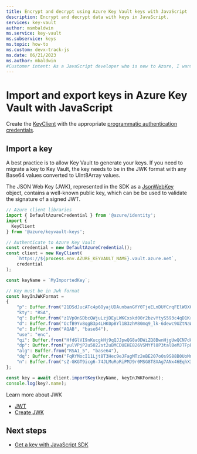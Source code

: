 ```yaml
---
title: Encrypt and decrypt using Azure Key Vault keys with JavaScript
description: Encrypt and decrypt data with keys in JavaScript. 
services: key-vault
author: msmbaldwin
ms.service: key-vault
ms.subservice: keys
ms.topic: how-to
ms.custom: devx-track-js
ms.date: 06/21/2023
ms.author: mbaldwin
#Customer intent: As a JavaScript developer who is new to Azure, I want to encrypt and decrypt data using a key to the Key Vault with the SDK.
---
```


# Import and export keys in Azure Key Vault with JavaScript

Create the [KeyClient](/javascript/api/@azure/keyvault-keys/keyclient) with the appropriate [programmatic authentication credentials](javascript-developer-guide-get-started.md#authorize-access-and-connect-to-key-vault).

## Import a key

A best practice is to allow Key Vault to generate your keys. If you need to migrate a key to Key Vault, the key needs to be in the JWK format with any Base64 values converted to UInt8Array values.

The JSON Web Key (JWK), represented in the SDK as a [JsonWebKey](/javascript/api/@azure/keyvault-keys/jsonwebkey) object, contains a well-known public key, which can be be used to validate the signature of a signed JWT.

```javascript
// Azure client libraries
import { DefaultAzureCredential } from '@azure/identity';
import {
  KeyClient
} from '@azure/keyvault-keys';

// Authenticate to Azure Key Vault
const credential = new DefaultAzureCredential();
const client = new KeyClient(
    `https://${process.env.AZURE_KEYVAULT_NAME}.vault.azure.net`,
    credential
);

const keyName = `MyImportedKey`;

// Key must be in Jwk format
const keyInJWKFormat =
{
    "p": Buffer.from("21DSdJucATc4p6OyajUDAunbanGfY0TjeELnDUfCrqFElWOX0lSw4Hy52eJkkvahqk6sUrZUa82QhJn607RPQLLIU08OUhbgvLkvhLeQYT38Tzshoefn6IoQypOk0Gn0pQ00A-nVbb7kFLx8PgT-6QA46llOqF5FZ395NjzW3V8", "base64"),
    "kty": "RSA",
    "q": Buffer.from("z1VpOnSDbcQWjuLzjDEyLWKCxskd00r2bzvYtyS593c4qD1KrguiO-3HWLtMIz5vv3861892IT6XvLJYZLR5inoXfEIpKY-0DSLC5vXtbyvbJoHm72ONJpZRP-6iVHsyNrIm6ZjKi4xKip8fulGcwXwSHA4NgC5X9cwKcAmPxo0", "base64"),
    "d": Buffer.from("OcfB9Yv8qgB3p4LHK0pBYl1B3zhM80mq9_lk-6dewc9UZtNaWhc8j6H3IFFT2CdSFobywV87YUXcOpawEVcKCuXaXy5N2aO9qa-xz5yQYacV3T3DALgAyLPwW0AqN0l2neRPTmu38PqRl7_s1-7Y4XYmx8Cn1mELXNw_MURBRtA7DY-qLd_31OdxR37NUYfWmMWCC37DzMDXuoaWIOIPnZ0QUW2MTt4YXMOYD22dZWV5JFtrFPCb19E2FjlgT4oS4N0AUFldVq73fx8igXNAzq3dDSudg3q8eNWxsO9OCkw38rYgK2A5Fw4Km324JaPuZfuN8SlrMo5A_VXKRobp2Q", "base64"),
    "e": Buffer.from("AQAB", "base64"),
    "use": "enc",
    "qi": Buffer.from("HfdGlVI9nKucgkHj9qQJJpwQG8a0DWiZQ8BwnHjgUwQCN7d85Vzc7gr-bidpg3NRRo1yVeeS7NO0wFpYMVUCoeh8Q6UdhhFz_C8gzzWHETPeJ6vV-3oKMaVXweFU16hwCrUI-rOTuoYTkARnNr-ZNjsgTYMbLVtJOgO8wF402rI", "base64"),
    "dp": Buffer.from("yulVPjP2u5022st2uBMCDUEHE826VSMYfl0P3talBeMJTFpPznczCw_6998hhGORobuWbhRpuTAA5N5-Fj8-EDMZaxK6wjKOja2cjGM1vvKVrUydSmoAw8Jx1KuTkoxloAu-M1y2bgpuhcz5-nuuyS6-efxU7SwDdMWZBRh3B2s", "base64"),
    "alg": Buffer.from("RSA1_5", "base64"),
    "dq": Buffer.from("FqRYMocI11Ljt8T3Hec9eJFagMTz2eBE207o0s9S88B0UoMnBazFkc_cxkbmAK9P2tTVIz5Hw0enoHbFinHfGA1PRUWgYyaLXifeqwROYqaibykehCQWBRHDW7z-w0UU7b4026vQ6r5uYYcRGvLQsJyRCblLJiVpe7FFroiMx_0", "base64"),
    "n": Buffer.from("sZ-GKGT9icg6-74JLMuRoRiPMJ9r0MSG8T8XAg7ANx46EqhX3kzoUYqFrV2tSD4VqSVlgg8pyDm0bTZeT8t-ScCWsIz8snWAqNmIOSOOSURO33c0_1Pe0XQSGTL96oBv6E6kqdSVSuypcAqfTB2Ms8XukCl-taUGFkId918fV4cDvBWdekaf1DbmG3D05vjfqNG-ZXYnJlgRG4Soz5RrNEWkftcdWcj8Jg7kDCYKXCcYJbyaT13vdW7A10_gY6AgmZT0Y2DJeb8qyhMT_WPnXz8fURbE8U2-fLcKXD-RFUJcHOYftcKM9dF-8UUNI_64kegynTJNdjaLv89LsKBnUw", "base64"),
};

const key = await client.importKey(keyName, keyInJWKFormat);
console.log(key?.name);
```

Learn more about JWK

* [JWT](https://jwt.io/introduction/)
* [Create JWK](https://mkjwk.org/)


## Next steps

* [Get a key with JavaScript SDK](javascript-developer-guide-get-key.md)